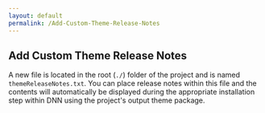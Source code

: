 ```yaml
---
layout: default
permalink: /Add-Custom-Theme-Release-Notes
---
```


## Add Custom Theme Release Notes

A new file is located in the root (`./`) folder of the project and is named `themeReleaseNotes.txt`. You can place release notes within this file and the contents will automatically be displayed during the appropriate installation step within DNN using the project's output theme package.
